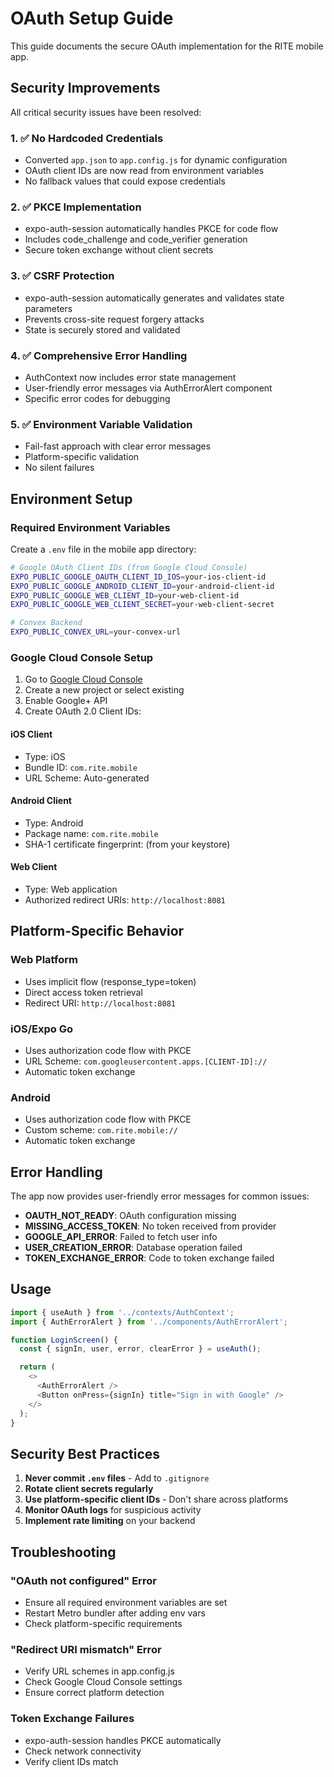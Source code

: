 # OAuth Setup Guide

This guide documents the secure OAuth implementation for the RITE mobile app.

## Security Improvements

All critical security issues have been resolved:

### 1. ✅ **No Hardcoded Credentials**

- Converted `app.json` to `app.config.js` for dynamic configuration
- OAuth client IDs are now read from environment variables
- No fallback values that could expose credentials

### 2. ✅ **PKCE Implementation**

- expo-auth-session automatically handles PKCE for code flow
- Includes code_challenge and code_verifier generation
- Secure token exchange without client secrets

### 3. ✅ **CSRF Protection**

- expo-auth-session automatically generates and validates state parameters
- Prevents cross-site request forgery attacks
- State is securely stored and validated

### 4. ✅ **Comprehensive Error Handling**

- AuthContext now includes error state management
- User-friendly error messages via AuthErrorAlert component
- Specific error codes for debugging

### 5. ✅ **Environment Variable Validation**

- Fail-fast approach with clear error messages
- Platform-specific validation
- No silent failures

## Environment Setup

### Required Environment Variables

Create a `.env` file in the mobile app directory:

```bash
# Google OAuth Client IDs (from Google Cloud Console)
EXPO_PUBLIC_GOOGLE_OAUTH_CLIENT_ID_IOS=your-ios-client-id
EXPO_PUBLIC_GOOGLE_ANDROID_CLIENT_ID=your-android-client-id
EXPO_PUBLIC_GOOGLE_WEB_CLIENT_ID=your-web-client-id
EXPO_PUBLIC_GOOGLE_WEB_CLIENT_SECRET=your-web-client-secret

# Convex Backend
EXPO_PUBLIC_CONVEX_URL=your-convex-url
```

### Google Cloud Console Setup

1. Go to [Google Cloud Console](https://console.cloud.google.com/)
2. Create a new project or select existing
3. Enable Google+ API
4. Create OAuth 2.0 Client IDs:

#### iOS Client

- Type: iOS
- Bundle ID: `com.rite.mobile`
- URL Scheme: Auto-generated

#### Android Client

- Type: Android
- Package name: `com.rite.mobile`
- SHA-1 certificate fingerprint: (from your keystore)

#### Web Client

- Type: Web application
- Authorized redirect URIs: `http://localhost:8081`

## Platform-Specific Behavior

### Web Platform

- Uses implicit flow (response_type=token)
- Direct access token retrieval
- Redirect URI: `http://localhost:8081`

### iOS/Expo Go

- Uses authorization code flow with PKCE
- URL Scheme: `com.googleusercontent.apps.[CLIENT-ID]://`
- Automatic token exchange

### Android

- Uses authorization code flow with PKCE
- Custom scheme: `com.rite.mobile://`
- Automatic token exchange

## Error Handling

The app now provides user-friendly error messages for common issues:

- **OAUTH_NOT_READY**: OAuth configuration missing
- **MISSING_ACCESS_TOKEN**: No token received from provider
- **GOOGLE_API_ERROR**: Failed to fetch user info
- **USER_CREATION_ERROR**: Database operation failed
- **TOKEN_EXCHANGE_ERROR**: Code to token exchange failed

## Usage

```typescript
import { useAuth } from '../contexts/AuthContext';
import { AuthErrorAlert } from '../components/AuthErrorAlert';

function LoginScreen() {
  const { signIn, user, error, clearError } = useAuth();

  return (
    <>
      <AuthErrorAlert />
      <Button onPress={signIn} title="Sign in with Google" />
    </>
  );
}
```

## Security Best Practices

1. **Never commit `.env` files** - Add to `.gitignore`
2. **Rotate client secrets regularly**
3. **Use platform-specific client IDs** - Don't share across platforms
4. **Monitor OAuth logs** for suspicious activity
5. **Implement rate limiting** on your backend

## Troubleshooting

### "OAuth not configured" Error

- Ensure all required environment variables are set
- Restart Metro bundler after adding env vars
- Check platform-specific requirements

### "Redirect URI mismatch" Error

- Verify URL schemes in app.config.js
- Check Google Cloud Console settings
- Ensure correct platform detection

### Token Exchange Failures

- expo-auth-session handles PKCE automatically
- Check network connectivity
- Verify client IDs match

